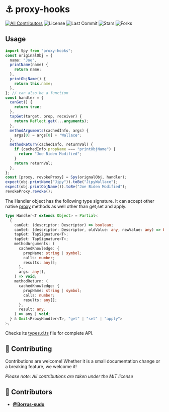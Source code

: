 <!-- DO NOT REMOVE - contributor_list:data:start:["Borrus-sudo"]:end -->

# ⚓ proxy-hooks

[![All Contributors](https://img.shields.io/github/contributors/Borrus-sudo/proxy-hooks?color=orange)](#contributors-)
![License](https://img.shields.io/github/license/Borrus-sudo/proxy-hooks?label=License)
![Last Commit](https://img.shields.io/github/last-commit/Borrus-sudo/proxy-hooks?label=Last%20Commit)
![Stars](https://img.shields.io/github/stars/Borrus-sudo/proxy-hooks)
![Forks](https://img.shields.io/github/forks/Borrus-sudo/proxy-hooks)

## Usage

```ts
import Spy from "proxy-hooks";
const originalObj = {
  name: "Joe",
  printName(name) {
    return name;
  },
  printObjName() {
    return this.name;
  },
}; // can also be a function
const handler = {
  canGet() {
    return true;
  },
  tapGet(target, prop, receiver) {
    return Reflect.get(...arguments);
  },
  methodArguments(cachedInfo, args) {
    args[0] = args[0] + "Wallace";
  },
  methodReturn(cachedInfo, returnVal) {
    if (cachedInfo.propName === "printObjName") {
      return "Joe Biden Modified";
    }
    return returnVal;
  },
};
const [proxy, revokeProxy] = Spy(orignalObj, handler);
expect(obj.printName("Jipy")).toBe("JipyWallace");
expect(obj.printObjName()).toBe("Joe Biden Modified");
revokeProxy.revoke();
```

The Handler object has the following type signature. It can accept other native [proxy](https://developer.mozilla.org/en-US/docs/Web/JavaScript/Reference/Global_Objects/Proxy/Proxy) methods as well other than get,set and apply.

```ts
type Handler<T extends Object> = Partial<
  {
    canGet: (descriptor: Descriptor) => boolean;
    canSet: (descriptor: Descriptor, oldValue: any, newValue: any) => boolean;
    tapGet: TapSignature<T>;
    tapSet: TapSignature<T>;
    methodArguments: (
      cachedKnowledge: {
        propName: string | symbol;
        calls: number;
        results: any[];
      },
      args: any[],
    ) => void;
    methodReturn: (
      cachedKnowledge: {
        propName: string | symbol;
        calls: number;
        results: any[];
      },
      result: any,
    ) => any | void;
  } & Omit<ProxyHandler<T>, "get" | "set" | "apply">
>;
```

Checks its [types.d.ts](https://github.com/Borrus-sudo/proxy-hooks/blob/main/lib/types.d.ts) file for complete API.

## 🎉 Contributing

Contributions are welcome! Whether it is a small documentation change or a breaking feature, we welcome it!

_Please note: All contributions are taken under the MIT license_

<!-- prettier-ignore-start -->
<!-- DO NOT REMOVE - contributor_list:start -->
## 👥 Contributors


- **[@Borrus-sudo](https://github.com/Borrus-sudo)**

<!-- DO NOT REMOVE - contributor_list:end -->
<!-- prettier-ignore-end -->

